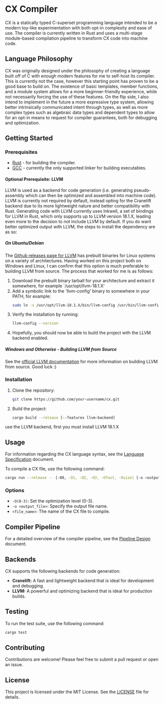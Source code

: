 # CX Compiler
CX is a statically typed C-superset programming language intended to be a modern
toy-like experimentation with both opt-in complexity and ease of use. The compiler
is currently written in Rust and uses a multi-stage module-based compilation pipeline
to transform CX code into machine code.

## Language Philosophy
CX was originally designed under the philosophy of creating a language built off of C with enough
modern features for me to self-host its compiler. This is currently not the case, however this 
starting point has proven to be a good base to build on. The existence of basic templates, member
functions, and a module system allows for a more beginner-friendly experience, while not necessarily
forcing the use of these features. On the flip side, I also intend to implement in the future a more
expressive type system, allowing better intrinsically communicated intent through types, as well as
more complex types such as algebraic data types and dependent types to allow for an opt-in means
to request for compiler guarantees, both for debugging and optimization.

## Getting Started

### Prerequisites

*   [Rust](https://www.rust-lang.org/tools/install) - for building the compiler.
*   [GCC](https://gcc.gnu.org/install/) - currently the only supported linker for building executables.

#### Optional Prerequisite: LLVM

LLVM is used as a backend for code generation (i.e. generating pseudo-assembly which can then be optimized and assembled into machine code).
LLVM is currently not required by default, instead opting for the Cranelift backend due to its more lightweight nature and better compatibility
with Rust. Generating code with LLVM currently uses Inkwell, a set of bindings for LLVM in Rust, which only supports up to LLVM version 18.1.X,
leading even more to the decision to not include LLVM by default. If you do want better optimized output with LLVM, the steps to install the 
dependency are as so:

##### On Ubuntu/Debian
The [Github releases page for LLVM](https://github.com/llvm/llvm-project/releases) has prebuilt binaries for Linux 
systems on a variety of architectures. Having worked on this project both on Windows and Linux, I can confirm that
this option is much preferable to building LLVM from source. The process that worked for me is as follows:

1. Download the prebuilt binary tarball for your architecture and extract it somewhere, for example `/usr/opt/llvm-18.1.X'
2. Add a symbolic link to the 'llvm-config' binary to somewhere in your PATH, for example:
   ```bash
   sudo ln -s /usr/opt/llvm-18.1.X/bin/llvm-config /usr/bin/llvm-config
   ```
3. Verify the installation by running:
   ```bash
   llvm-config --version
   ```
4. Hopefully, you should now be able to build the project with the LLVM backend enabled.

##### Windows and Otherwise - Building LLVM from Source
See the [official LLVM documentation](https://llvm.org/docs/GettingStarted.html#getting-the-source-code-and-building-llvm) for more information on building LLVM from source.
Good luck :)

### Installation

1.  Clone the repository:
    ```bash
    git clone https://github.com/your-username/cx.git
    ```
2.  Build the project:
    ```bash
    cargo build --release [--features llvm-backend]
    ```
    
use the LLVM backend, first you must install LLVM 18.1.X

## Usage

For information regarding the CX language syntax, see the [Language Specification](docs/language_spec.md) document.

To compile a CX file, use the following command:

```bash
cargo run --release -- [-O0, -O1, -O2, -O3, -Ofast, -Osize] [-o <output_file>] <file_name>
```

### Options

*   `-O(0-3)`: Set the optimization level (0-3).
*   `-o <output_file>`: Specify the output file name.
*   `<file_name>`: The name of the CX file to compile.

## Compiler Pipeline
For a detailed overview of the compiler pipeline, see the [Pipeline Design](docs/pipeline_design.md) document.

## Backends

CX supports the following backends for code generation:

*   **Cranelift:** A fast and lightweight backend that is ideal for development and debugging.
*   **LLVM:** A powerful and optimizing backend that is ideal for production builds.

## Testing

To run the test suite, use the following command:

```bash
cargo test
```

## Contributing

Contributions are welcome! Please feel free to submit a pull request or open an issue.

## License

This project is licensed under the MIT License. See the [LICENSE](LICENSE) file for details.
